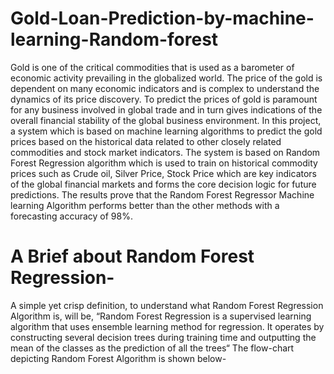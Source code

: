 # Gold-Loan-Prediction-by-machine-learning-Random-forest

Gold is  one of  the critical commodities  that  is used  as a barometer of  economic activity prevailing in  the globalized world. The price  of the gold is  dependent on many economic indicators and is complex to understand the dynamics of its price discovery. To predict the prices  of gold  is paramount  for  any  business  involved in  global trade  and in  turn  gives indications of the overall financial stability of the global business environment. In this project, a system which is based on machine learning algorithms to predict the gold prices based on the historical data related to other closely related commodities and stock market indicators. The system is based on Random Forest Regression algorithm which is used to train on historical commodity prices such as Crude oil, Silver Price, Stock Price which are key indicators  of  the  global  financial  markets  and  forms  the  core  decision  logic  for  future predictions. The results prove that the Random Forest Regressor Machine learning Algorithm performs better than the other methods with a forecasting accuracy of 98%.

# A Brief about Random Forest Regression-
A simple yet crisp definition, to understand what Random Forest Regression Algorithm is, will be, “Random Forest Regression is a supervised learning algorithm that uses ensemble learning method for regression. It operates by constructing several decision trees during training time and outputting the mean of the classes as the prediction of all the trees“
The flow-chart depicting Random Forest Algorithm is shown below-

